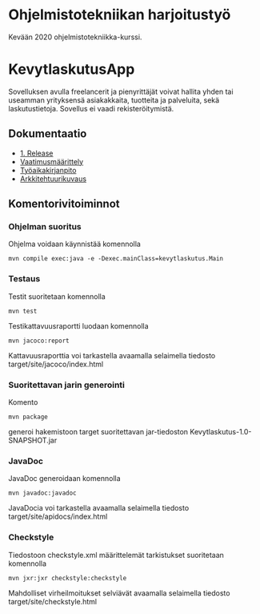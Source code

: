 # Ohjelmistotekniikan harjoitustyö

Kevään 2020 ohjelmistotekniikka-kurssi.

# KevytlaskutusApp

Sovelluksen avulla freelancerit ja pienyrittäjät voivat hallita yhden tai useamman yrityksensä asiakakkaita, tuotteita ja palveluita, sekä laskutustietoja. Sovellus ei vaadi rekisteröitymistä.

## Dokumentaatio

- [1. Release](https://github.com/ilkkamaksy/ot-harjoitustyo/releases/tag/viikko5)
- [Vaatimusmäärittely](/dokumentaatio/vaatimusmaarittely.md)
- [Työaikakirjanpito](/dokumentaatio/tuntikirjanpito.md)
- [Arkkitehtuurikuvaus](/dokumentaatio/arkkitehtuuri.md)

## Komentorivitoiminnot

### Ohjelman suoritus

Ohjelma voidaan käynnistää komennolla

`mvn compile exec:java -e -Dexec.mainClass=kevytlaskutus.Main` 

### Testaus

Testit suoritetaan komennolla

`mvn test`

Testikattavuusraportti luodaan komennolla

`mvn jacoco:report`

Kattavuusraporttia voi tarkastella avaamalla selaimella tiedosto target/site/jacoco/index.html

### Suoritettavan jarin generointi

Komento

`mvn package`

generoi hakemistoon target suoritettavan jar-tiedoston Kevytlaskutus-1.0-SNAPSHOT.jar

### JavaDoc

JavaDoc generoidaan komennolla

`mvn javadoc:javadoc`

JavaDocia voi tarkastella avaamalla selaimella tiedosto target/site/apidocs/index.html

### Checkstyle

Tiedostoon checkstyle.xml määrittelemät tarkistukset suoritetaan komennolla

`mvn jxr:jxr checkstyle:checkstyle`

Mahdolliset virheilmoitukset selviävät avaamalla selaimella tiedosto target/site/checkstyle.html